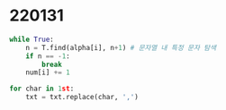 # 220131



```python
while True:
    n = T.find(alpha[i], n+1) # 문자열 내 특정 문자 탐색
    if n == -1:
        break
    num[i] += 1
```

```python
for char in 1st:
    txt = txt.replace(char, ',')
```

